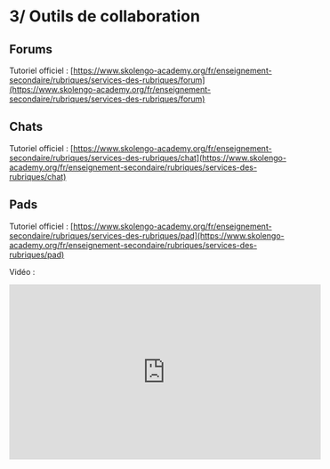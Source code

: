 # 3/ Outils de collaboration

## Forums

Tutoriel officiel : [https://www.skolengo-academy.org/fr/enseignement-secondaire/rubriques/services-des-rubriques/forum](https://www.skolengo-academy.org/fr/enseignement-secondaire/rubriques/services-des-rubriques/forum)

## Chats

Tutoriel officiel : [https://www.skolengo-academy.org/fr/enseignement-secondaire/rubriques/services-des-rubriques/chat](https://www.skolengo-academy.org/fr/enseignement-secondaire/rubriques/services-des-rubriques/chat)

## Pads

Tutoriel officiel : [https://www.skolengo-academy.org/fr/enseignement-secondaire/rubriques/services-des-rubriques/pad](https://www.skolengo-academy.org/fr/enseignement-secondaire/rubriques/services-des-rubriques/pad)

Vidéo : 
<iframe width="560" height="315" sandbox="allow-same-origin allow-scripts allow-popups" src="https://tube.ac-lyon.fr/videos/embed/c6e6bf2b-390c-4a0f-a5ae-8e54d1833e3c" frameborder="0" allowfullscreen></iframe>